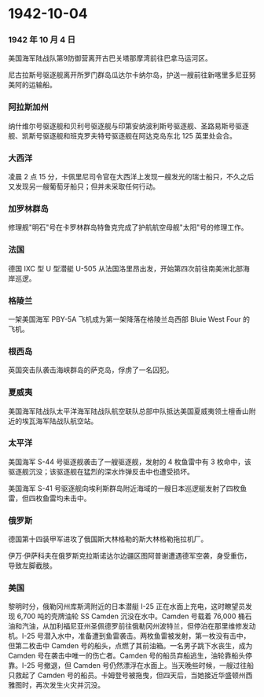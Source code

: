 # 1942-10-04

### 1942 年 10 月 4 日

美国海军陆战队第9防御营离开古巴关塔那摩湾前往巴拿马运河区。

尼古拉斯号驱逐舰离开所罗门群岛瓜达尔卡纳尔岛，护送一艘前往新喀里多尼亚努美阿的运输船。

### 阿拉斯加州

纳什维尔号驱逐舰和贝利号驱逐舰与印第安纳波利斯号驱逐舰、圣路易斯号驱逐舰、凯斯号驱逐舰和班克罗夫特号驱逐舰在阿达克岛东北
125 英里处会合。

### 大西洋

凌晨 2 点 15
分，卡佩里尼司令官在大西洋上发现一艘发光的瑞士船只，不久之后又发现另一艘葡萄牙船只；但并未采取任何行动。

### 加罗林群岛

修理舰"明石"号在卡罗林群岛特鲁克完成了护航航空母舰"太阳"号的修理工作。

### 法国

德国 IXC 型 U 型潜艇 U-505
从法国洛里昂出发，开始第四次前往南美洲北部海岸巡逻。

### 格陵兰

一架美国海军 PBY-5A 飞机成为第一架降落在格陵兰岛西部 Bluie West Four
的飞机。

### 根西岛

英国突击队袭击海峡群岛的萨克岛，俘虏了一名囚犯。

### 夏威夷

美国海军陆战队太平洋海军陆战队航空联队总部中队抵达美国夏威夷领土檀香山附近的埃瓦海军陆战队航空站。

### 太平洋

美国海军 S-44 号驱逐舰袭击了一艘驱逐舰，发射的 4 枚鱼雷中有 3
枚命中，该驱逐舰沉没；该驱逐舰在猛烈的深水炸弹反击中也遭受损坏。

美国海军 S-41
号驱逐舰向埃利斯群岛附近海域的一艘日本巡逻艇发射了四枚鱼雷，但四枚鱼雷均未击中。

### 俄罗斯

德国第十四装甲军进攻了俄国斯大林格勒的斯大林格勒拖拉机厂。

伊万·伊萨科夫在俄罗斯克拉斯诺达尔边疆区图阿普谢遭遇德军空袭，身受重伤，导致左脚截肢。

### 美国

黎明时分，俄勒冈州库斯湾附近的日本潜艇 I-25
正在水面上充电，这时瞭望员发现 6,700 吨的壳牌油轮 SS Camden
沉没在水中。Camden 号载着 76,000
桶石油和汽油，从加利福尼亚州圣佩德罗前往俄勒冈州波特兰，但停泊在那里维修发动机。I-25
号潜入水中，准备遭到鱼雷袭击。两枚鱼雷被发射，第一枚没有击中，但第二枚击中
Camden 号的船头，点燃了其前油箱。一名男子跳下水丧生，成为 Camden
号在袭击中唯一的伤亡者。Camden 号的船员弃船逃生，油轮靠船头停靠。I-25
号撤退，但 Camden 号仍然漂浮在水面上。当天晚些时候，一艘过往船只救起了
Camden
号的船员。卡姆登号被拖曳，但四天后，当她接近华盛顿州西雅图时，再次发生火灾并沉没。